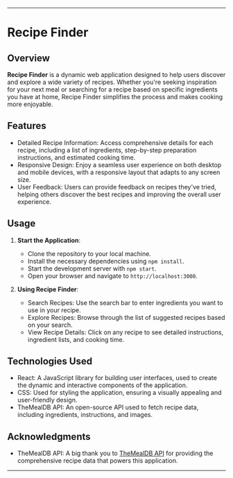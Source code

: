 

---

# Recipe Finder

## Overview

**Recipe Finder** is a dynamic web application designed to help users discover and explore a wide variety of recipes. Whether you're seeking inspiration for your next meal or searching for a recipe based on specific ingredients you have at home, Recipe Finder simplifies the process and makes cooking more enjoyable.

## Features

-  Detailed Recipe Information: Access comprehensive details for each recipe, including a list of ingredients, step-by-step preparation instructions, and estimated cooking time.
-  Responsive Design: Enjoy a seamless user experience on both desktop and mobile devices, with a responsive layout that adapts to any screen size.
-   User Feedback: Users can provide feedback on recipes they've tried, helping others discover the best recipes and improving the overall user experience.

## Usage

1. **Start the Application**:
   - Clone the repository to your local machine.
   - Install the necessary dependencies using `npm install`.
   - Start the development server with `npm start`.
   - Open your browser and navigate to `http://localhost:3000`.

2. **Using Recipe Finder**:
   - Search Recipes: Use the search bar to enter ingredients you want to use in your recipe.
   - Explore Recipes: Browse through the list of suggested recipes based on your search.
   - View Recipe Details: Click on any recipe to see detailed instructions, ingredient lists, and cooking time.

## Technologies Used

-  React: A JavaScript library for building user interfaces, used to create the dynamic and interactive components of the application.
-  CSS: Used for styling the application, ensuring a visually appealing and user-friendly design.
-  TheMealDB API: An open-source API used to fetch recipe data, including ingredients, instructions, and images.

## Acknowledgments

- TheMealDB API: A big thank you to [TheMealDB API](https://www.themealdb.com/) for providing the comprehensive recipe data that powers this application.

---



